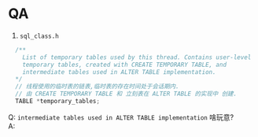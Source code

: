 # QA

1. `sql_class.h`
```cpp
  /**
    List of temporary tables used by this thread. Contains user-level
    temporary tables, created with CREATE TEMPORARY TABLE, and
    intermediate tables used in ALTER TABLE implementation.
  */
  // 线程使用的临时表的链表,临时表的存在时间处于会话期内.
  // 由 CREATE TEMPORARY TABLE 和 立刻表在 ALTER TABLE 的实现中 创建.
  TABLE *temporary_tables;
```
Q: `intermediate tables used in ALTER TABLE implementation` 啥玩意?  
A: